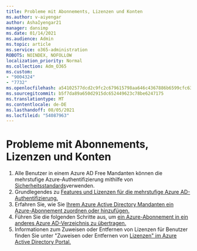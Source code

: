 ```yaml
---
title: Probleme mit Abonnements, Lizenzen und Konten
ms.author: v-aiyengar
author: AshaIyengar21
manager: dansimp
ms.date: 01/14/2021
ms.audience: Admin
ms.topic: article
ms.service: o365-administration
ROBOTS: NOINDEX, NOFOLLOW
localization_priority: Normal
ms.collection: Adm_O365
ms.custom:
- "9004324"
- "7732"
ms.openlocfilehash: a54102577dcd2c9fc2c679615798aa646c4367886b6599cfc630f4a7f8484a2f
ms.sourcegitcommit: b5f7da89a650d2915dc652449623c78be6247175
ms.translationtype: MT
ms.contentlocale: de-DE
ms.lasthandoff: 08/05/2021
ms.locfileid: "54087963"
---
```

# <a name="issues-with-subscriptions-licenses-and-accounts"></a>Probleme mit Abonnements, Lizenzen und Konten

1. Alle Benutzer in einem Azure AD Free Mandanten können die mehrstufige Azure-Authentifizierung mithilfe von [Sicherheitsstandards](https://docs.microsoft.com/azure/active-directory/fundamentals/concept-fundamentals-security-defaults)verwenden.
1. Grundlegendes zu [Features und Lizenzen für die mehrstufige Azure AD-Authentifizierung.](https://docs.microsoft.com/azure/active-directory/authentication/concept-mfa-licensing)
1. Erfahren Sie, wie Sie [Ihrem Azure Active Directory Mandanten ein Azure-Abonnement zuordnen oder hinzufügen.](https://docs.microsoft.com/azure/active-directory/fundamentals/active-directory-how-subscriptions-associated-directory)
1. Führen Sie die folgenden Schritte aus, um [ein Azure-Abonnement in ein anderes Azure AD-Verzeichnis zu übertragen.](https://docs.microsoft.com/azure/role-based-access-control/transfer-subscription)
1. Informationen zum Zuweisen oder Entfernen von Lizenzen für Benutzer finden Sie unter "Zuweisen oder Entfernen von [Lizenzen" im Azure Active Directory Portal.](https://docs.microsoft.com/azure/active-directory/fundamentals/license-users-groups)